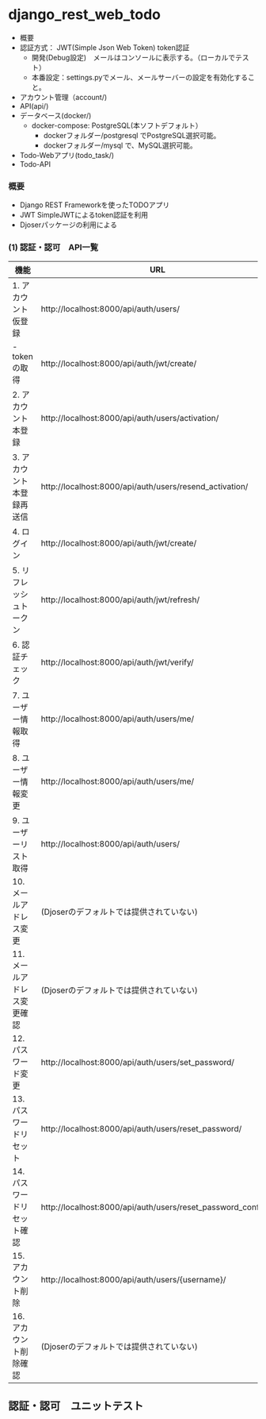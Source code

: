 # django_rest_web_todo

- 概要
- 認証方式： JWT(Simple Json Web Token) token認証
  - 開発(Debug設定)　メールはコンソールに表示する。（ローカルでテスト）
  - 本番設定：settings.pyでメール、メールサーバーの設定を有効化すること。
- アカウント管理（account/)
- API(api/)
- データベース(docker/)
  - docker-compose: PostgreSQL(本ソフトデフォルト）
    - dockerフォルダー/postgresql でPostgreSQL選択可能。
    - dockerフォルダー/mysql で、MySQL選択可能。
- Todo-Webアプリ(todo_task/)
- Todo-API

### 概要

- Django REST Frameworkを使ったTODOアプリ
- JWT SimpleJWTによるtoken認証を利用
- Djoserパッケージの利用による

### (1) 認証・認可　API一覧


| 機能                       | URL                                                          |
| -------------------------- | ------------------------------------------------------------ |
| 1. アカウント仮登録        | http://localhost:8000/api/auth/users/                        |
| - tokenの取得              | http://localhost:8000/api/auth/jwt/create/                   |
| 2. アカウント本登録        | http://localhost:8000/api/auth/users/activation/             |
| 3. アカウント本登録再送信  | http://localhost:8000/api/auth/users/resend_activation/      |
| 4. ログイン                | http://localhost:8000/api/auth/jwt/create/                   |
| 5. リフレッシュトークン    | http://localhost:8000/api/auth/jwt/refresh/                  |
| 6. 認証チェック            | http://localhost:8000/api/auth/jwt/verify/                   |
| 7. ユーザー情報取得        | http://localhost:8000/api/auth/users/me/                     |
| 8. ユーザー情報変更        | http://localhost:8000/api/auth/users/me/                     |
| 9. ユーザーリスト取得      | http://localhost:8000/api/auth/users/                        |
| 10. メールアドレス変更     | (Djoserのデフォルトでは提供されていない)                     |
| 11. メールアドレス変更確認 | (Djoserのデフォルトでは提供されていない)                     |
| 12. パスワード変更         | http://localhost:8000/api/auth/users/set_password/           |
| 13. パスワードリセット     | http://localhost:8000/api/auth/users/reset_password/         |
| 14. パスワードリセット確認 | http://localhost:8000/api/auth/users/reset_password_confirm/ |
| 15. アカウント削除         | http://localhost:8000/api/auth/users/{username}/             |
| 16. アカウント削除確認     | (Djoserのデフォルトでは提供されていない)                     |

## 認証・認可　ユニットテスト
